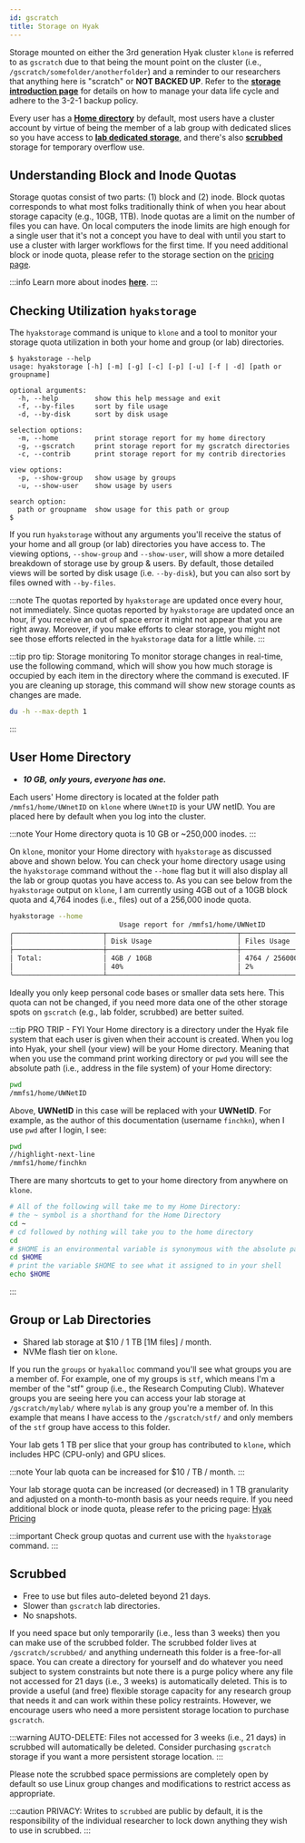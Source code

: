 ```yaml
---
id: gscratch
title: Storage on Hyak
---
```


Storage mounted on either the 3rd generation Hyak cluster `klone` is referred to as `gscratch` due to that being the mount point on the cluster (i.e., `/gscratch/somefolder/anotherfolder`) and a reminder to our researchers that anything here is "scratch" or **NOT BACKED UP**. Refer to the [**storage introduction page**](https://hyak.uw.edu/docs/storage/data) for details on how to manage your data life cycle and adhere to the 3-2-1 backup policy.

Every user has a [**Home directory**](#user-home-directory) by default, most users have a cluster account by virtue of being the member of a lab group with dedicated slices so you have access to [**lab dedicated storage**](#group-or-lab-directories), and there's also [**scrubbed**](#scrubbed) storage for temporary overflow use.

## Understanding Block and Inode Quotas

Storage quotas consist of two parts: (1) block and (2) inode. Block quotas corresponds to what most folks traditionally think of when you hear about storage capacity (e.g., 10GB, 1TB). Inode quotas are a limit on the number of files you can have. On local computers the inode limits are high enough for a single user that it's not a concept you have to deal with until you start to use a cluster with larger workflows for the first time. If you need additional block or inode quota, please refer to the storage section on the [pricing page](https://hyak.uw.edu/pricing).



:::info
Learn more about inodes [**here**](https://www.admin-magazine.com/HPC/Articles/What-Is-an-Inode).
:::


## Checking Utilization `hyakstorage`

The `hyakstorage` command is unique to `klone` and a tool to monitor your storage quota utilization in both your home and group (or lab) directories.

```shell-session terminal=true
$ hyakstorage --help
usage: hyakstorage [-h] [-m] [-g] [-c] [-p] [-u] [-f | -d] [path or groupname]

optional arguments:
  -h, --help         show this help message and exit
  -f, --by-files     sort by file usage
  -d, --by-disk      sort by disk usage

selection options:
  -m, --home         print storage report for my home directory
  -g, --gscratch     print storage report for my gscratch directories
  -c, --contrib      print storage report for my contrib directories

view options:
  -p, --show-group   show usage by groups
  -u, --show-user    show usage by users

search option:
  path or groupname  show usage for this path or group
$
```

If you run `hyakstorage` without any arguments you'll receive the status of your home and all group (or lab) directories you have access to. The viewing options, `--show-group` and `--show-user`, will show a more detailed breakdown of storage use by group & users. By default, those detailed views will be sorted by disk usage (i.e. `--by-disk`), but you can also sort by files owned with `--by-files`.

:::note
The quotas reported by `hyakstorage` are updated once every hour, not immediately. Since quotas reported by `hyakstorage` are updated once an hour, if you receive an out of space error it might not appear that you are right away. Moreover, if you make efforts to clear storage, you might not see those efforts relected in the `hyakstorage` data for a little while.
:::

:::tip pro tip: Storage monitoring
To monitor storage changes in real-time, use the following command, which will show you how much storage is occupied by each item in the directory where the command is executed. IF you are cleaning up storage, this command will show new storage counts as changes are made. 
```bash
du -h --max-depth 1
```
:::

## User Home Directory

- ***10 GB, only yours, everyone has one.***

Each users' Home directory is located at the folder path `/mmfs1/home/UWnetID` on `klone` where `UWnetID` is your UW netID. You are placed here by default when you log into the cluster. 

:::note
Your Home directory quota is 10 GB or ~250,000 inodes.
:::

On `klone`, monitor your Home directory with `hyakstorage` as discussed above and shown below. You can check your home directory usage using the `hyakstorage` command without the `--home` flag but it will also display all the lab or group quotas you have access to. As you can see below from the `hyakstorage` output on `klone`, I am currently using 4GB out of a 10GB block quota and 4,764 inodes (i.e., files) out of a 256,000 inode quota.

```bash
hyakstorage --home
                           Usage report for /mmfs1/home/UWNetID
╭──────────────────────┬────────────────────────────────┬────────────────────────────────╮
│                      │ Disk Usage                     │ Files Usage                    │
├──────────────────────┼────────────────────────────────┼────────────────────────────────┤
│ Total:               │ 4GB / 10GB                     │ 4764 / 256000 files            │
│                      │ 40%                            │ 2%                             │
╰──────────────────────┴────────────────────────────────┴────────────────────────────────╯
```

Ideally you only keep personal code bases or smaller data sets here. This quota can not be changed, if you need more data one of the other storage spots on `gscratch` (e.g., lab folder, scrubbed) are better suited.

:::tip PRO TRIP - FYI
Your Home directory is a directory under the Hyak file system that each user is given when their account is created. When you log into Hyak, your shell (your view) will be your Home directory. Meaning that when you use the command print working directory or `pwd` you will see the absolute path (i.e., address in the file system) of your Home directory: 

```bash
pwd
/mmfs1/home/UWNetID
```
Above, **UWNetID** in this case will be replaced with your **UWNetID**. For example, as the author of this documentation (username `finchkn`), when I use `pwd` after I login, I see: 
```bash
pwd
//highlight-next-line
/mmfs1/home/finchkn
```
There are many shortcuts to get to your home directory from anywhere on `klone`. 
```bash
# All of the following will take me to my Home Directory:
# the ~ symbol is a shorthand for the Home Directory
cd ~ 
# cd followed by nothing will take you to the home directory
cd
# $HOME is an environmental variable is synonymous with the absolute path of your Home Directory
cd $HOME
# print the variable $HOME to see what it assigned to in your shell
echo $HOME
```
:::

## Group or Lab Directories

- Shared lab storage at $10 / 1 TB [1M files] / month.
- NVMe flash tier on `klone`.

If you run the `groups` or `hyakalloc` command you'll see what groups you are a member of. For example, one of my groups is `stf`, which means I'm a member of the "stf" group (i.e., the Research Computing Club). Whatever groups you are seeing here you can access your lab storage at `/gscratch/mylab/` where `mylab` is any group you're a member of. In this example that means I have access to the `/gscratch/stf/` and only members of the `stf` group have access to this folder. 

Your lab gets 1 TB per slice that your group has contributed to `klone`, which includes HPC (CPU-only) and GPU slices.

:::note
Your lab quota can be increased for $10 / TB / month.
:::

Your lab storage quota can be increased (or decreased) in 1 TB granularity and adjusted on a month-to-month basis as your needs require. If you need additional block or inode quota, please refer to the pricing page: [Hyak Pricing](https://hyak.uw.edu/pricing)

:::important
Check group quotas and current use with the `hyakstorage` command.
:::

## Scrubbed

- Free to use but files auto-deleted beyond 21 days.
- Slower than `gscratch` lab directories.
- No snapshots.

If you need space but only temporarily (i.e., less than 3 weeks) then you can make use of the scrubbed folder. The scrubbed folder lives at `/gscratch/scrubbed/` and anything underneath this folder is a free-for-all space. You can create a directory for yourself and do whatever you need subject to system constraints but note there is a purge policy where any file not accessed for 21 days (i.e., 3 weeks) is automatically deleted. This is to provide a useful (and free) flexible storage capacity for any research group that needs it and can work within these policy restraints. However, we encourage users who need a more persistent storage location to purchase `gscratch`.

:::warning
AUTO-DELETE: Files not accessed for 3 weeks (i.e., 21 days) in scrubbed will automatically be deleted. Consider purchasing `gscratch` storage if you want a more persistent storage location.
:::

Please note the scrubbed space permissions are completely open by default so use Linux group changes and modifications to restrict access as appropriate.

:::caution
PRIVACY: Writes to `scrubbed` are public by default, it is the responsibility of the individual researcher to lock down anything they wish to use in scrubbed.
:::
